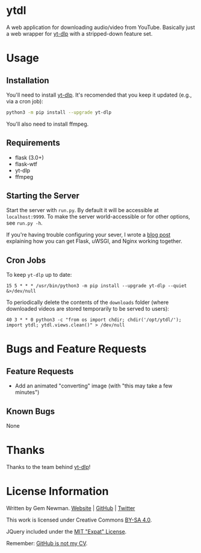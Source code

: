 ytdl
====

A web application for downloading audio/video from YouTube. Basically just a web wrapper
for [yt-dlp](https://pypi.org/project/yt-dlp) with a stripped-down feature set.

Usage
=====

Installation
------------

You'll need to install [yt-dlp](https://pypi.org/project/yt-dlp/). It's recomended that
you keep it updated (e.g., via a cron job):

```sh
python3 -m pip install --upgrade yt-dlp
```

You'll also need to install ffmpeg.

Requirements
------------

* flask (3.0+)
* flask-wtf
* yt-dlp
* ffmpeg

Starting the Server
-------------------

Start the server with `run.py`. By default it will be accessible at `localhost:9999`. To
make the server world-accessible or for other options, see `run.py -h`.

If you're having trouble configuring your sever, I wrote a
[blog post](http://blog.spurll.com/2015/02/configuring-flask-uwsgi-and-nginx.html)
explaining how you can get Flask, uWSGI, and Nginx working together.

Cron Jobs
---------

To keep `yt-dlp` up to date:

```cron
15 5 * * * /usr/bin/python3 -m pip install --upgrade yt-dlp --quiet &>/dev/null
```

To periodically delete the contents of the `downloads` folder (where downloaded videos are
stored temporarily to be served to users):

```cron
40 3 * * 0 python3 -c "from os import chdir; chdir('/opt/ytdl/'); import ytdl; ytdl.views.clean()" > /dev/null 
```

Bugs and Feature Requests
=========================

Feature Requests
----------------

* Add an animated "converting" image (with "this may take a few minutes")

Known Bugs
----------

None

Thanks
======

Thanks to the team behind [yt-dlp](https://ytdl-org.github.io/youtube-dl/)!

License Information
===================

Written by Gem Newman. [Website](http://spurll.com) | [GitHub](https://github.com/spurll/) | [Twitter](https://twitter.com/spurll)

This work is licensed under Creative Commons [BY-SA 4.0](http://creativecommons.org/licenses/by-sa/4.0/).

JQuery included under the [MIT "Expat" License](https://opensource.org/licenses/MIT).

Remember: [GitHub is not my CV](https://blog.jcoglan.com/2013/11/15/why-github-is-not-your-cv/).

